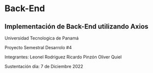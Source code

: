 # Back-End
## Implementación de Back-End utilizando Axios

Universidad Tecnologica de Panamá

Proyecto Semestral Desarrolo #4

Integrantes:
Leonel Rodriguez
Ricardo Pinzón
Oliver Quiel

Sustentación día:
7 de Diciembre 2022
